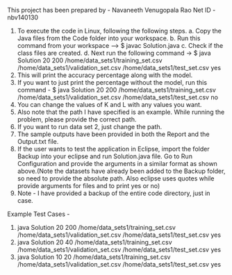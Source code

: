 This project has been prepared by -
Navaneeth Venugopala Rao
Net ID - nbv140130

1. To execute the code in Linux, following the following steps.
a. Copy the Java files from the Code folder into your workspace.
b. Run this command from your workspace --> $ javac Solution.java
c. Check if the class files are created.
d. Next run the following command -> 
$ java Solution 20 200 /home/data_sets1/training_set.csv /home/data_sets1/validation_set.csv /home/data_sets1/test_set.csv yes
5. This will print the accuracy percentage along with the model.
6. If you want to just print the percentage without the model, run this command -
$ java Solution 20 200 /home/data_sets1/training_set.csv /home/data_sets1/validation_set.csv /home/data_sets1/test_set.csv no
7. You can change the values of K and L with any values you want.
8. Also note that the path I have specified is an example. While running the problem, please provide the correct path.
9. If you want to run data set 2, just change the path.
10. The sample outputs have been provided in both the Report and the Output.txt file.
11. If the user wants to test the application in Eclipse, import the folder Backup into your eclipse and run Solution.java file. Go to Run Configuration and provide the arguments in a similar format as shown above.(Note the datasets have already been added to the Backup folder, so need to provide the absolute path. Also eclipse uses quotes while provide arguments for files and to print yes or no)
12. Note - I have provided a backup of the entire code directory, just in case.

Example Test Cases - 
1. java Solution 20 200 /home/data_sets1/training_set.csv /home/data_sets1/validation_set.csv /home/data_sets1/test_set.csv yes
2. java Solution 20 40 /home/data_sets1/training_set.csv /home/data_sets1/validation_set.csv /home/data_sets1/test_set.csv yes
3. java Solution 10 20 /home/data_sets1/training_set.csv /home/data_sets1/validation_set.csv /home/data_sets1/test_set.csv yes
